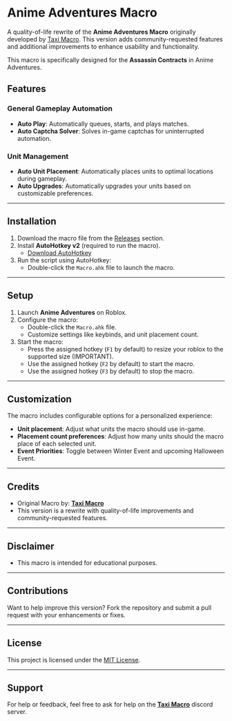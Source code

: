 # Anime Adventures Macro

A quality-of-life rewrite of the **Anime Adventures Macro** originally developed by [Taxi Macro](https://discord.gg/taximacro). This version adds community-requested features and additional improvements to enhance usability and functionality.

This macro is specifically designed for the **Assassin Contracts** in Anime Adventures.

## Features

### General Gameplay Automation

- **Auto Play**: Automatically queues, starts, and plays matches.
- **Auto Captcha Solver**: Solves in-game captchas for uninterrupted automation.

### Unit Management

- **Auto Unit Placement**: Automatically places units to optimal locations during gameplay.
- **Auto Upgrades**: Automatically upgrades your units based on customizable preferences.

---

## Installation

1. Download the macro file from the [Releases](#) section.
2. Install **AutoHotkey v2** (required to run the macro).
   - [Download AutoHotkey](https://www.autohotkey.com/download/)
3. Run the script using AutoHotkey:
   - Double-click the `Macro.ahk` file to launch the macro.

---

## Setup

1. Launch **Anime Adventures** on Roblox.
2. Configure the macro:
   - Double-click the `Macro.ahk` file.
   - Customize settings like keybinds, and unit placement count.
3. Start the macro:
   - Press the assigned hotkey (`F1` by default) to resize your roblox to the supported size (IMPORTANT).
   - Use the assigned hotkey (`F2` by default) to start the macro.
   - Use the assigned hotkey (`F3` by default) to stop the macro.

---

## Customization

The macro includes configurable options for a personalized experience:

- **Unit placement**: Adjust what units the macro should use in-game.
- **Placement count preferences**: Adjust how many units should the macro place of each selected unit.
- **Event Priorities**: Toggle between Winter Event and upcoming Halloween Event.

---

## Credits

- Original Macro by: **[Taxi Macro](https://discord.gg/taximacro)**
- This version is a rewrite with quality-of-life improvements and community-requested features.

---

## Disclaimer

- This macro is intended for educational purposes.

---

## Contributions

Want to help improve this version? Fork the repository and submit a pull request with your enhancements or fixes.

---

## License

This project is licensed under the [MIT License](LICENSE).

---

## Support

For help or feedback, feel free to ask for help on the **[Taxi Macro](https://discord.gg/taximacro)** discord server.

